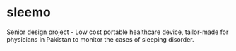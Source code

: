 # sleemo
Senior design project - Low cost portable healthcare device, tailor-made for physicians in Pakistan to monitor the cases of sleeping disorder.
